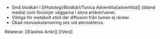 
- Små blodkärl i [[Histologi/Blodkärl/Tunica Adventitia|adventitia]] (ibland media) som försörjer väggarna i stora artärer/vener.  
- Viktiga för metabolt stöd där diffusion från lumen ej räcker.  
- Ökad neovaskularisering ses vid ateroskleros.

Relaterat: [[Elastisk Artär]] [[Ven]]
